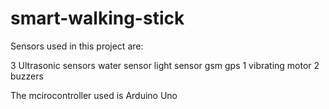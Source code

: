# smart-walking-stick

Sensors used in this project are:

3 Ultrasonic sensors
water sensor
light sensor
gsm
gps 
1 vibrating motor
2 buzzers

The mcirocontroller used is Arduino Uno
